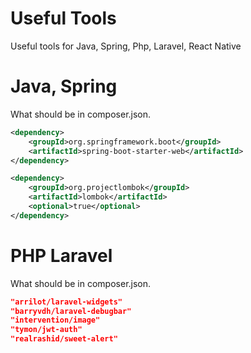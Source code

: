 # Useful Tools
 Useful tools for Java, Spring, Php, Laravel, React Native

# Java, Spring

What should be in composer.json.

```xml
<dependency>
	<groupId>org.springframework.boot</groupId>
	<artifactId>spring-boot-starter-web</artifactId>
</dependency>

<dependency>
	<groupId>org.projectlombok</groupId>
	<artifactId>lombok</artifactId>
	<optional>true</optional>
</dependency>
```

# PHP Laravel

What should be in composer.json.

```json
"arrilot/laravel-widgets"
"barryvdh/laravel-debugbar"
"intervention/image"
"tymon/jwt-auth"
"realrashid/sweet-alert"
```

